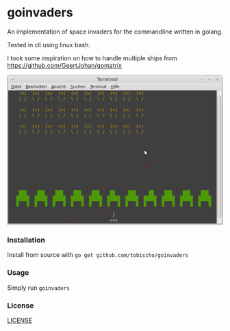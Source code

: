 goinvaders
==========

An implementation of space invaders for the commandline written in golang.

Tested in cli using linux bash.

I took some inspiration on how to handle multiple ships from https://github.com/GeertJohan/gomatrix

![Screenshot](assets/goinvaders.png)

### Installation
Install from source with `go get github.com/tobischo/goinvaders`

### Usage
Simply run `goinvaders` 

### License
[LICENSE](LICENSE)
